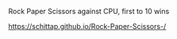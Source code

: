 Rock Paper Scissors against CPU, first to 10 wins

https://schittap.github.io/Rock-Paper-Scissors-/
